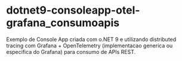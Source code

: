# dotnet9-consoleapp-otel-grafana_consumoapis
Exemplo de Console App criada com o.NET 9 e utilizando distributed tracing com Grafana + OpenTelemetry (implementacao generica ou especifica do Grafana) para consumo de APIs REST.
